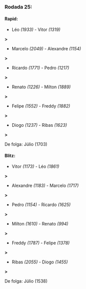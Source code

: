 ### Rodada 25:

#### Rapid:

* Léo *(1933)*     -     Vitor *(1319)*

 **>** 
* Marcelo *(2049)*     -     Alexandre *(1154)*

 **>** 
* Ricardo *(1771)*     -     Pedro *(1217)*

 **>** 
* Renato *(1226)*     -     Milton *(1889)*

 **>** 
* Felipe *(1552)*     -     Freddy *(1882)*

 **>** 
* Diogo *(1237)*     -     Ribas *(1623)*

 **>** 

De folga: Júlio (1703)

#### Blitz:

* Vitor *(1173)*     -     Léo *(1861)*

 **>** 
* Alexandre *(1183)*     -     Marcelo *(1717)*

 **>** 
* Pedro *(1154)*     -     Ricardo *(1625)*

 **>** 
* Milton *(1610)*     -     Renato *(994)*

 **>** 
* Freddy *(1787)*     -     Felipe *(1378)*

 **>** 
* Ribas *(2055)*     -     Diogo *(1455)*

 **>** 

De folga: Júlio (1538)

